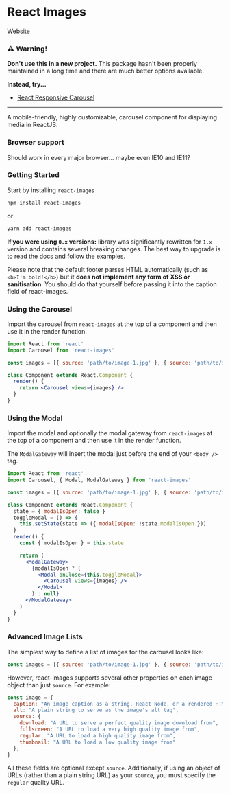# React Images

[Website]()

### ⚠️ Warning!

**Don't use this in a new project.** This package hasn't been properly maintained in a long time and there are much better options available.

**Instead, try...**

- [React Responsive Carousel](http://react-responsive-carousel.js.org/)

---

A mobile-friendly, highly customizable, carousel component for displaying media in ReactJS.

### Browser support

Should work in every major browser... maybe even IE10 and IE11?

### Getting Started

Start by installing `react-images`

```bash
npm install react-images
```

or

```bash
yarn add react-images
```

**If you were using `0.x` versions:** library was significantly rewritten for `1.x` version and contains several breaking changes.
The best way to upgrade is to read the docs and follow the examples.

Please note that the default footer parses HTML automatically (such as `<b>I'm bold!</b>`) but it **does not implement any form of XSS or sanitisation**. You should do that yourself before passing it into the caption field of react-images.

### Using the Carousel

Import the carousel from `react-images` at the top of a
component and then use it in the render function.

```jsx
import React from 'react'
import Carousel from 'react-images'

const images = [{ source: 'path/to/image-1.jpg' }, { source: 'path/to/image-2.jpg' }]

class Component extends React.Component {
  render() {
    return <Carousel views={images} />
  }
}
```

### Using the Modal

Import the modal and optionally the modal gateway from
`react-images` at the top of a component and then use it in
the render function.

The `ModalGateway` will insert the modal just before the
end of your `<body />` tag.

```jsx
import React from 'react'
import Carousel, { Modal, ModalGateway } from 'react-images'

const images = [{ source: 'path/to/image-1.jpg' }, { source: 'path/to/image-2.jpg' }]

class Component extends React.Component {
  state = { modalIsOpen: false }
  toggleModal = () => {
    this.setState(state => ({ modalIsOpen: !state.modalIsOpen }))
  }
  render() {
    const { modalIsOpen } = this.state

    return (
      <ModalGateway>
        {modalIsOpen ? (
          <Modal onClose={this.toggleModal}>
            <Carousel views={images} />
          </Modal>
        ) : null}
      </ModalGateway>
    )
  }
}
```

### Advanced Image Lists

The simplest way to define a list of images for the carousel looks like:

```jsx
const images = [{ source: 'path/to/image-1.jpg' }, { source: 'path/to/image-2.jpg' }]
```

However, react-images supports several other properties on each image object than just `source`. For example:

```jsx
const image = {
  caption: "An image caption as a string, React Node, or a rendered HTML string",
  alt: "A plain string to serve as the image's alt tag",
  source: {
    download: "A URL to serve a perfect quality image download from",
    fullscreen: "A URL to load a very high quality image from",
    regular: "A URL to load a high quality image from",
    thumbnail: "A URL to load a low quality image from"
  };
}
```

All these fields are optional except `source`. Additionally, if using an object of URLs (rather than a plain string URL) as your `source`, you must specify the `regular` quality URL.

